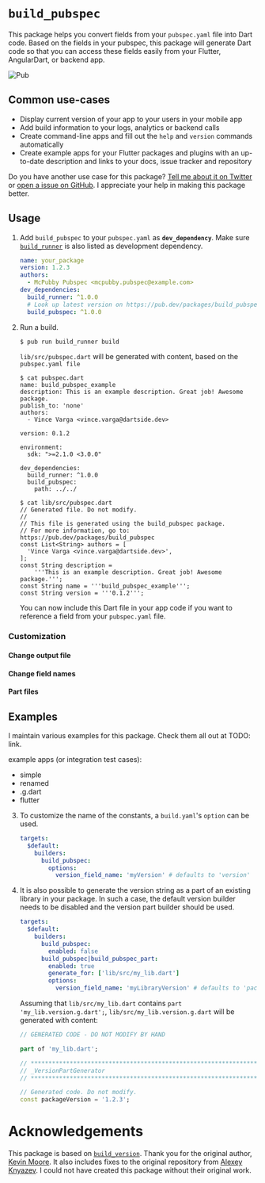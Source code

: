 # `build_pubspec`

This package helps you convert fields from your `pubspec.yaml` file into Dart code. Based on the fields in your pubspec, this package will generate Dart code so that you can access these fields easily from your Flutter, AngularDart, or backend app.

![Pub](https://img.shields.io/pub/v/build_pubspec.svg)

## Common use-cases

* Display current version of your app to your users in your mobile app
* Add build information to your logs, analytics or backend calls
* Create command-line apps and fill out the `help` and `version` commands automatically
* Create example apps for your Flutter packages and plugins with an up-to-date description and links to your docs, issue tracker and repository

Do you have another use case for this package? [Tell me about it on Twitter](https://twitter.com/serial_dev) or [open a issue on GitHub](https://github.com/dartsidedev/build_pubspec). I appreciate your help in making this package better.

## Usage

1. Add `build_pubspec` to your `pubspec.yaml` as **`dev_dependency`**. Make sure [`build_runner`](https://pub.dev/packages/build_runner) is also listed as development dependency.

    ```yaml
    name: your_package
    version: 1.2.3
    authors:
      - McPubby Pubspec <mcpubby.pubspec@example.com>
    dev_dependencies:
      build_runner: ^1.0.0
      # Look up latest version on https://pub.dev/packages/build_pubspec#-changelog-tab-
      build_pubspec: ^1.0.0
    ```

2. Run a build.

    ```console
    $ pub run build_runner build
    ```

    `lib/src/pubspec.dart` will be generated with content, based on the `pubspec.yaml file`

    ```console
    $ cat pubspec.dart
    name: build_pubspec_example
    description: This is an example description. Great job! Awesome package.
    publish_to: 'none'
    authors:
      - Vince Varga <vince.varga@dartside.dev>

    version: 0.1.2

    environment:
      sdk: ">=2.1.0 <3.0.0"

    dev_dependencies:
      build_runner: ^1.0.0
      build_pubspec:
        path: ../../
    ```

    ```console
    $ cat lib/src/pubspec.dart
    // Generated file. Do not modify.
    //
    // This file is generated using the build_pubspec package.
    // For more information, go to: https://pub.dev/packages/build_pubspec
    const List<String> authors = [
      'Vince Varga <vince.varga@dartside.dev>',
    ];
    const String description =
        '''This is an example description. Great job! Awesome package.''';
    const String name = '''build_pubspec_example''';
    const String version = '''0.1.2''';
    ```

    You can now include this Dart file in your app code if you want to reference a field from your `pubspec.yaml` file.

### Customization

#### Change output file

#### Change field names

#### Part files

## Examples

I maintain various examples for this package. Check them all out at TODO: link.

example apps (or integration test cases):
* simple
* renamed
* .g.dart
* flutter



3. To customize the name of the constants, a `build.yaml`'s `option` can be used.

    ```yaml
    targets:
      $default:
        builders:
          build_pubspec:
            options:
              version_field_name: 'myVersion' # defaults to 'version'
    ```
    
4. It is also possible to generate the version string as a part of an existing library 
   in your package. In such a case, the default version builder needs to be disabled and 
   the version part builder should be used.
   
    ```yaml
    targets:
      $default:
        builders:
          build_pubspec:
            enabled: false
          build_pubspec|build_pubspec_part:
            enabled: true
            generate_for: ['lib/src/my_lib.dart']
            options:
              version_field_name: 'myLibraryVersion' # defaults to 'packageVersion'
    ```

   Assuming that `lib/src/my_lib.dart` contains `part 'my_lib.version.g.dart';`,
   `lib/src/my_lib.version.g.dart` will be generated with content:

    ```dart
    // GENERATED CODE - DO NOT MODIFY BY HAND
    
    part of 'my_lib.dart';
    
    // **************************************************************************
    // _VersionPartGenerator
    // **************************************************************************
    
    // Generated code. Do not modify.
    const packageVersion = '1.2.3';
    ```

  
# Acknowledgements

This package is based on [`build_version`](https://pub.dev/packages/build_version). Thank you for the original author, [Kevin Moore](https://pub.dev/publishers/j832.com/packages). It also includes fixes to the original repository from [Alexey Knyazev](https://github.com/lexaknyazev/build_version/tree/custom-name-source-gen). I could not have created this package without their original work.

